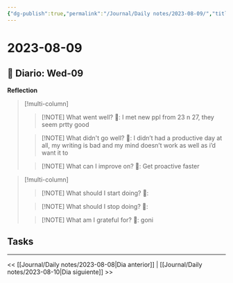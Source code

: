 ```yaml
---
{"dg-publish":true,"permalink":"/Journal/Daily notes/2023-08-09/","title":"2023-08-09","tags":["Daily"],"noteIcon":"","created":"2023-08-09T00:56:19.112-05:00","updated":"2023-08-09T21:40:54.401-05:00"}
---
```



# 2023-08-09

## 📅 Diario: Wed-09

**Reflection**

> [!multi-column]
> 
> > [!NOTE] What went well?
> > 💭: I met new ppl from 23 n 27, they seem prtty good
> 
> > [!NOTE] What didn't go well?
> > 💭: I didn’t had a productive day at all, my writing is bad and my mind doesn’t work as well as i’d want it to
> 
> > [!NOTE] What can I improve on?
> > 💭: Get proactive faster
> 

> [!multi-column]
> 
> > [!NOTE] What should I start doing?
> > 💭:
> 
> > [!NOTE] What should I stop doing?
> > 💭:
> 
> > [!NOTE] What am I grateful for?
> > 💭: goni
> 

## Tasks

- - - 

<< [[Journal/Daily notes/2023-08-08\|Dia anterior]] | [[Journal/Daily notes/2023-08-10\|Dia siguiente]] >>
